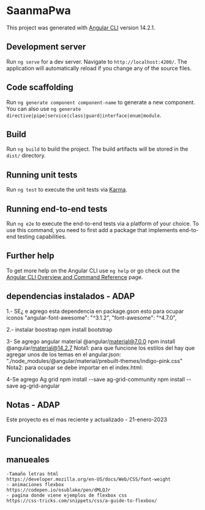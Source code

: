 # SaanmaPwa
This project was generated with [Angular CLI](https://github.com/angular/angular-cli) version 14.2.1.

## Development server
Run `ng serve` for a dev server. Navigate to `http://localhost:4200/`. The application will automatically reload if you change any of the source files.

## Code scaffolding
Run `ng generate component component-name` to generate a new component. You can also use `ng generate directive|pipe|service|class|guard|interface|enum|module`.

## Build
Run `ng build` to build the project. The build artifacts will be stored in the `dist/` directory.

## Running unit tests
Run `ng test` to execute the unit tests via [Karma](https://karma-runner.github.io).
## Running end-to-end tests
Run `ng e2e` to execute the end-to-end tests via a platform of your choice. To use this command, you need to first add a package that implements end-to-end testing capabilities.

## Further help
To get more help on the Angular CLI use `ng help` or go check out the [Angular CLI Overview and Command Reference](https://angular.io/cli) page.

## dependencias instalados - ADAP
1.- SE¿ e agrego esta dependencia en package.gson esto para ocupar iconos
    "angular-font-awesome": "^3.1.2",
    "font-awesome": "^4.7.0",

2.- instalar boostrap
    npm install bootstrap

3-  Se agrego angular material @angular/material@7.0.0
    npm install @angular/material@14.2.7
    Nota1: para que funcione los estilos del <table> hay que agregar unos de los temas en el angular.json:
        "./node_modules/@angular/material/prebuilt-themes/indigo-pink.css"
    Nota2: para ocupar <mat-icon></mat-icon> se debe importar en el index.html:
        <link href="https://fonts.googleapis.com/icon?family=Material+Icons" rel="stylesheet">

4-Se agrego Ag grid 
 npm install --save ag-grid-community
 npm install --save ag-grid-angular

## Notas - ADAP
Este proyecto es el mas reciente y actualizado - 21-enero-2023

## Funcionalidades 

## manueales
    -Tamaño letras html 
    https://developer.mozilla.org/en-US/docs/Web/CSS/font-weight
    - animaciones flexbox
    https://codepen.io/osublake/pen/dMLQJr
    - pagina donde viene ejemplos de flexbox css
    https://css-tricks.com/snippets/css/a-guide-to-flexbox/